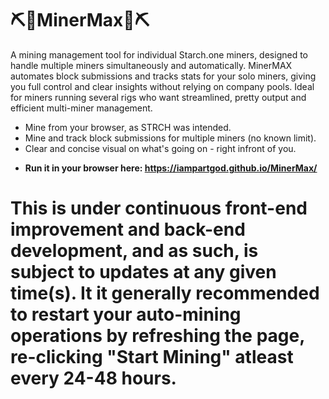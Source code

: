 # ⛏️🥔MinerMax🥔⛏️

A mining management tool for individual Starch.one miners, designed to handle multiple miners simultaneously and automatically. MinerMAX automates block submissions and tracks stats for your solo miners, giving you full control and clear insights without relying on company pools. Ideal for miners running several rigs who want streamlined, pretty output and efficient multi-miner management.

- Mine from your browser, as STRCH was intended.
- Mine and track block submissions for multiple miners (no known limit).
- Clear and concise visual on what's going on - right infront of you.
* **Run it in your browser here: https://iampartgod.github.io/MinerMax/**

# This is under continuous front-end improvement and back-end development, and as such, is subject to updates at any given time(s). It it generally recommended to restart your auto-mining operations by refreshing the page, re-clicking "Start Mining" atleast every 24-48 hours.

